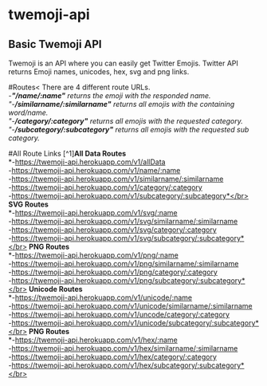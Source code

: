 # twemoji-api
## Basic Twemoji API
Twemoji is an API where you can easily get Twitter Emojis. Twitter API returns Emoji names, unicodes, hex, svg and png links.

#Routes<
There are 4 different route URLs.</br>
*-**"/name/:name"** returns the emoji with the responded name.</br>
"-**/similarname/:similarname"** returns all emojis with the containing word/name.</br>
"-**/category/:category"** returns all emojis with the requested category.</br>
"-**/subcategory/:subcategory"** returns all emojis with the requested sub category.*</br>

#All Route Links
[^1]**All Data Routes**</br>
*-https://twemoji-api.herokuapp.com/v1/allData</br>
-https://twemoji-api.herokuapp.com/v1/name/:name</br>
-https://twemoji-api.herokuapp.com/v1/similarname/:similarname</br>
-https://twemoji-api.herokuapp.com/v1/category/:category</br>
-https://twemoji-api.herokuapp.com/v1/subcategory/:subcategory*</br>
**SVG Routes**</br>
*-https://twemoji-api.herokuapp.com/v1/svg/:name</br>
-https://twemoji-api.herokuapp.com/v1/svg/similarname/:similarname</br>
-https://twemoji-api.herokuapp.com/v1/svg/category/:category</br>
-https://twemoji-api.herokuapp.com/v1/svg/subcategory/:subcategory*</br>
**PNG Routes**</br>
*-https://twemoji-api.herokuapp.com/v1/png/:name</br>
-https://twemoji-api.herokuapp.com/v1/png/similarname/:similarname</br>
-https://twemoji-api.herokuapp.com/v1/png/category/:category</br>
-https://twemoji-api.herokuapp.com/v1/png/subcategory/:subcategory*</br>
**Unicode Routes**</br>
*-https://twemoji-api.herokuapp.com/v1/unicode/:name</br>
-https://twemoji-api.herokuapp.com/v1/unicode/similarname/:similarname</br>
-https://twemoji-api.herokuapp.com/v1/uncode/category/:category</br>
-https://twemoji-api.herokuapp.com/v1/unicode/subcategory/:subcategory*</br>
**PNG Routes**</br>
*-https://twemoji-api.herokuapp.com/v1/hex/:name</br>
-https://twemoji-api.herokuapp.com/v1/hex/similarname/:similarname</br>
-https://twemoji-api.herokuapp.com/v1/hex/category/:category</br>
-https://twemoji-api.herokuapp.com/v1/hex/subcategory/:subcategory*</br>

